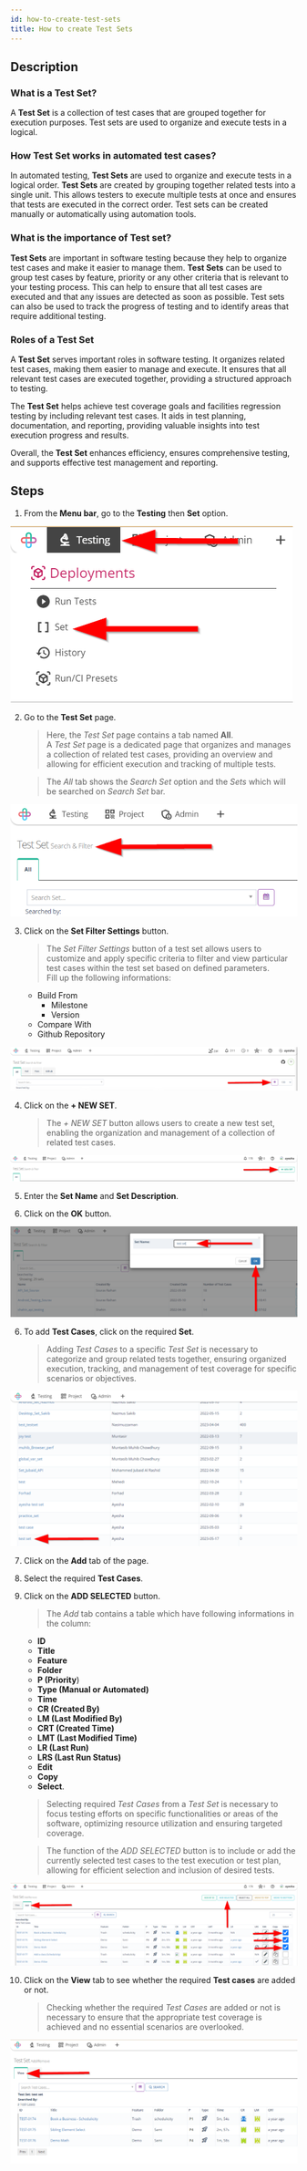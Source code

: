 ```yaml
---
id: how-to-create-test-sets
title: How to create Test Sets
---
```


## Description

### What is a Test Set?

A **Test Set** is a collection of test cases that are grouped together for execution purposes. Test sets are used to organize and execute tests in a logical.

### How Test Set works in automated test cases?

In automated testing, **Test Sets** are used to organize and execute tests in a logical order. **Test Sets** are created by grouping together related tests into a single unit. This allows testers to execute multiple tests at once and ensures that tests are executed in the correct order. Test sets can be created manually or automatically using automation tools.

### What is the importance of Test set?

**Test Sets** are important in software testing because they help to organize test cases and make it easier to manage them. **Test Sets** can be used to group test cases by feature, priority or any other criteria that is relevant to your testing process. This can help to ensure that all test cases are executed and that any issues are detected as soon as possible. Test sets can also be used to track the progress of testing and to identify areas that require additional testing.

### Roles of a Test Set

A **Test Set** serves important roles in software testing. It organizes related test cases, making them easier to manage and execute. It ensures that all relevant test cases are executed together, providing a structured approach to testing. 

The **Test Set** helps achieve test coverage goals and facilities regression testing by including relevant test cases. It aids in test planning, documentation, and reporting, providing valuable insights into test execution progress and results.

Overall, the **Test Set** enhances efficiency, ensures comprehensive testing, and supports effective test management and reporting.

## Steps

1. From the **Menu bar**, go to the **Testing** then **Set** option.

![](/img/how-tos/how-to-create-test-sets/set-option.png)

2. Go to the **Test Set** page.  
   > Here, the *Test Set* page contains a tab named **All**.  
   A *Test Set* page is a dedicated page that organizes and manages a collection of related test cases, providing an overview and allowing for efficient execution and tracking of multiple tests.  

   > The *All* tab shows the *Search Set* option and the *Sets* which will be searched on *Search Set* bar.

![](/img/how-tos/how-to-create-test-sets/test-set.png)

3. Click on the **Set Filter Settings** button.  
   > The *Set Filter Settings* button of a test set allows users to customize and apply specific criteria to filter and view particular test cases within the test set based on defined parameters.  
   Fill up the following informations:
   * Build From
      - Milestone
      - Version
   * Compare With
   * Github Repository

![](/img/how-tos/how-to-create-test-sets/settings-button.png)

4. Click on the **+ NEW SET**.  
   > The *+ NEW SET* button allows users to create a new test set, enabling the organization and management of a collection of related test cases.

![](/img/how-tos/how-to-create-test-sets/new-set.png)

5. Enter the **Set Name** and **Set Description**.

6. Click on the **OK** button.

![](/img/how-tos/how-to-create-test-sets/set-name.png)

6. To add **Test Cases**, click on the required **Set**.  
   > Adding *Test Cases* to a specific *Test Set* is necessary to categorize and group related tests together, ensuring organized execution, tracking, and management of test coverage for specific scenarios or objectives.

![](/img/how-tos/how-to-create-test-sets/req-set.png)

7. Click on the **Add** tab of the page. 
8. Select the required **Test Cases**.
9. Click on the **ADD SELECTED** button.  
   > The *Add* tab contains a table which have following informations in the column:
     * **ID**
     * **Title**
     * **Feature**
     * **Folder**
     * **P (Priority**)
     * **Type (Manual or Automated)**
     * **Time**
     * **CR (Created By)**
     * **LM (Last Modified By)**
     * **CRT (Created Time)**
     * **LMT (Last Modified Time)**
     * **LR (Last Run)**
     * **LRS (Last Run Status)**
     * **Edit**
     * **Copy**
     * **Select**.  

    > Selecting required *Test Cases* from a *Test Set* is necessary to focus testing efforts on specific functionalities or areas of the software, optimizing resource utilization and ensuring targeted coverage.  

    > The function of the *ADD SELECTED* button is to include or add the currently selected test cases to the test execution or test plan, allowing for efficient selection and inclusion of desired tests.

![](/img/how-tos/how-to-create-test-sets/add-tab.png)

10. Click on the **View** tab to see whether the required **Test cases** are added or not.
    > Checking whether the required *Test Cases* are added or not is necessary to ensure that the appropriate test coverage is achieved and no essential scenarios are overlooked.

![](/img/how-tos/how-to-create-test-sets/view-tab.png)